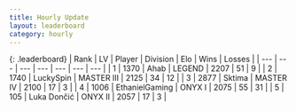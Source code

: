 ```yaml
---
title: Hourly Update
layout: leaderboard
category: hourly
---
```


{: .leaderboard}
| Rank | LV | Player | Division | Elo | Wins | Losses |
| --- | --- | --- | --- | --- | --- | --- |
| <span data-change="0">1</span> | 1370 | <span title="ID: 402846">Ahab</span> | LEGEND | <span data-change="0">2207</span> | <span data-change="0">51</span> | <span data-change="0">9</span> |
| <span data-change="1">2</span> | 1740 | <span title="ID: 498412">LuckySpin</span> | MASTER III | <span data-change="25">2125</span> | <span data-change="4">34</span> | <span data-change="1">12</span> |
| <span data-change="-1">3</span> | 2877 | <span title="ID: 353063">Sktima</span> | MASTER IV | <span data-change="-21">2100</span> | <span data-change="1">17</span> | <span data-change="2">3</span> |
| <span data-change="0">4</span> | 1006 | <span title="ID: 719356">EthanielGaming</span> | ONYX I | <span data-change="0">2075</span> | <span data-change="0">55</span> | <span data-change="0">31</span> |
| <span data-change="0">5</span> | 105 | <span title="ID: 632030">Luka Dončić</span> | ONYX II | <span data-change="0">2057</span> | <span data-change="0">17</span> | <span data-change="0">3</span> |